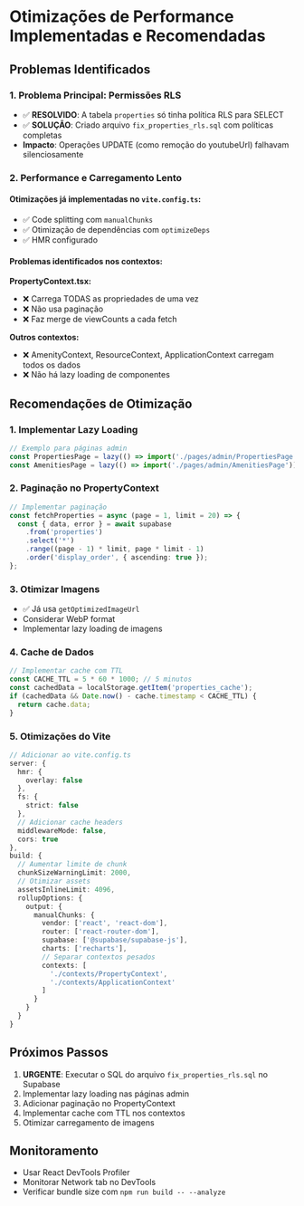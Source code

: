 # Otimizações de Performance Implementadas e Recomendadas

## Problemas Identificados

### 1. **Problema Principal: Permissões RLS**
- ✅ **RESOLVIDO**: A tabela `properties` só tinha política RLS para SELECT
- ✅ **SOLUÇÃO**: Criado arquivo `fix_properties_rls.sql` com políticas completas
- **Impacto**: Operações UPDATE (como remoção do youtubeUrl) falhavam silenciosamente

### 2. **Performance e Carregamento Lento**

#### Otimizações já implementadas no `vite.config.ts`:
- ✅ Code splitting com `manualChunks`
- ✅ Otimização de dependências com `optimizeDeps`
- ✅ HMR configurado

#### Problemas identificados nos contextos:

**PropertyContext.tsx:**
- ❌ Carrega TODAS as propriedades de uma vez
- ❌ Não usa paginação
- ❌ Faz merge de viewCounts a cada fetch

**Outros contextos:**
- ❌ AmenityContext, ResourceContext, ApplicationContext carregam todos os dados
- ❌ Não há lazy loading de componentes

## Recomendações de Otimização

### 1. **Implementar Lazy Loading**
```typescript
// Exemplo para páginas admin
const PropertiesPage = lazy(() => import('./pages/admin/PropertiesPage'));
const AmenitiesPage = lazy(() => import('./pages/admin/AmenitiesPage'));
```

### 2. **Paginação no PropertyContext**
```typescript
// Implementar paginação
const fetchProperties = async (page = 1, limit = 20) => {
  const { data, error } = await supabase
    .from('properties')
    .select('*')
    .range((page - 1) * limit, page * limit - 1)
    .order('display_order', { ascending: true });
};
```

### 3. **Otimizar Imagens**
- ✅ Já usa `getOptimizedImageUrl`
- Considerar WebP format
- Implementar lazy loading de imagens

### 4. **Cache de Dados**
```typescript
// Implementar cache com TTL
const CACHE_TTL = 5 * 60 * 1000; // 5 minutos
const cachedData = localStorage.getItem('properties_cache');
if (cachedData && Date.now() - cache.timestamp < CACHE_TTL) {
  return cache.data;
}
```

### 5. **Otimizações do Vite**
```typescript
// Adicionar ao vite.config.ts
server: {
  hmr: {
    overlay: false
  },
  fs: {
    strict: false
  },
  // Adicionar cache headers
  middlewareMode: false,
  cors: true
},
build: {
  // Aumentar limite de chunk
  chunkSizeWarningLimit: 2000,
  // Otimizar assets
  assetsInlineLimit: 4096,
  rollupOptions: {
    output: {
      manualChunks: {
        vendor: ['react', 'react-dom'],
        router: ['react-router-dom'],
        supabase: ['@supabase/supabase-js'],
        charts: ['recharts'],
        // Separar contextos pesados
        contexts: [
          './contexts/PropertyContext',
          './contexts/ApplicationContext'
        ]
      }
    }
  }
}
```

## Próximos Passos

1. **URGENTE**: Executar o SQL do arquivo `fix_properties_rls.sql` no Supabase
2. Implementar lazy loading nas páginas admin
3. Adicionar paginação no PropertyContext
4. Implementar cache com TTL nos contextos
5. Otimizar carregamento de imagens

## Monitoramento

- Usar React DevTools Profiler
- Monitorar Network tab no DevTools
- Verificar bundle size com `npm run build -- --analyze`